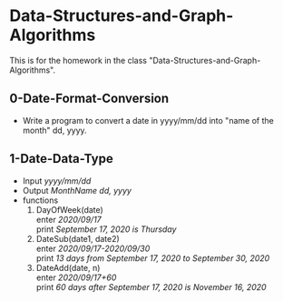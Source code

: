 # Data-Structures-and-Graph-Algorithms
This is for the homework in the class "Data-Structures-and-Graph-Algorithms".

## 0-Date-Format-Conversion
* Write a program to convert a date in yyyy/mm/dd into "name of the month" dd, yyyy.

## 1-Date-Data-Type
* Input *yyyy/mm/dd*
* Output *MonthName dd, yyyy*
* functions
  1. DayOfWeek(date)  
    enter *2020/09/17*  
    print *September 17, 2020 is Thursday*
  2. DateSub(date1, date2)  
    enter *2020/09/17-2020/09/30*  
    print *13 days from September 17, 2020 to September 30, 2020*
  3. DateAdd(date, n)  
    enter *2020/09/17+60*  
    print *60 days after September 17, 2020 is November 16, 2020*